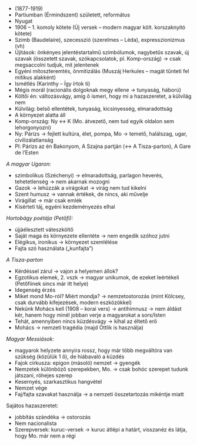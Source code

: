  - (1877-1919)
 - Partiumban (Érmindszent) született, református
 - Nyugat
 - 1906 – 1. komoly kötete (Új versek – modern magyar költ. korszaknyitó kötete)
 - Szimb (Baudelaire), szecesszió (szerelmes – Léda), expresszionizmus (vh)
 - Újítások: önkényes jelentéstartalmű szimbólumok, nagybetűs szavak, új szavak (összetett szavak, szókapcsolatok, pl. Komp-ország) → csak megsaccolni tudjuk, mit jelentenek
 - Egyéni mítoszteremtés, önmitizálás (Muszáj Herkules – magát tűnteti fel mitikus alakként)
 - Ismétlés (Karinthy – Így írtok ti)
 - Mégis morál (racionális dolgoknak megy ellene → tunyaság, háború)
 - Költői én: változásvágy, amíg ő ismeri, hogy mi a hazaszeretet, a külvilág nem
 - Külvilág: belső ellentétek, tunyaság, kicsinyesség, elmaradottság
 - A környezet alatta áll
 - Komp-ország: Ny <→ K (Mo. átvezető, nem tud egyik oldalon sem lehorgonyozni)
 - Ny: Párizs → fejlett kultúra, élet, pompa, Mo → temető, halálszag, ugar, civilizálatlanság
 - Pl: Párizs az én Bakonyom, A Szajna partján (<→ A Tisza-parton), A Gare de l’Esten

*A magyar Ugaron:*
 - szimbolikus (Széchenyi) → elmaradottság, parlagon heverés, tehetetlenség → nem akarnak mozogni
 - Gazok → lehúzzák a virágokat → virág nem tud kikelni
 - Szent humusz → vannak értékek, de nincs, aki művelje
 - Virágillat → már csak emlék
 - Kísérteti táj, egyéni kezdeményezés elhal

*Hortobágy poétája (Petőfi):*
 - újjáélesztett váteszköltő
 - Saját maga és környezete ellentéte → nem engedik szóhoz jutni
 - Elégikus, ironikus → környezet szemlélése
 - Fajta szó használata („kunfajta”)

*A Tisza-parton*
 - Kérdéssel zárul → vajon a helyemen állok?
 - Egzotikus elemek, 2. vszk → magyar unikumok, de ezeket leértékeli (Petőfiinek sincs már itt helye)
 - Idegenség érzés
 - Miket mond Mo-ról? Miért mondja? → nemzetostorozás (mint Kölcsey, csak durvább kifejezések, modern eszközökkel)
 - Nekünk Mohács kell (1908 – korai vers) → antihimnusz → nem áldást kér, hanem hogy minél jobban verje a magyarokat a sors/Isten
 - Tehát, amennyiben nincs küzdésvágy → kihal az éltető erő
 - Mohács → nemzeti tragédia (majd Ottlik is használja)

*Magyar Messiások:*
 - magyarok helyzete annyira rossz, hogy már több megváltóra van szükség (közülük 1 ő), de hiábavaló a küzdés
 - Fajok cirkusza: epigon (másoló) nemzet → gyengék
 - Nemzetek különböző szerepekben, Mo. → csak bohóc szerepet tudunk játszani, röhejes szerep
 - Kesernyés, szarkasztikus hangvétel
 - Nemzet vége
 - Faj/fajta szavakat használja → a nemzeti összetartozás mikéntje miatt

Sajátos hazaszeretet:
 - jobbítás szándéka → ostorozás
 - Nem nacionalista
 - Szerepversek: kuruc-versek → kuruc átlépi a határt, visszanéz és látja, hogy Mo. már nem a régi
